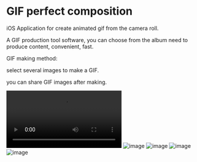 GIF perfect composition
===============

iOS Application for create animated gif from the camera roll.


A GIF production tool software, you can choose from the album need to produce content, convenient, fast.

GIF making method:

select several images to make a GIF.

you can share GIF images after making.

![video](https://github.com/ntgod/GIFperfectcomposition/blob/master/gif-creator/Resources/1080x1920.mp4)
![image](https://github.com/ntgod/GIFperfectcomposition/blob/master/gif-creator/Resources/gifcreat1.jpg)
![image](https://github.com/ntgod/GIFperfectcomposition/blob/master/gif-creator/Resources/gifcreat2.jpg)
![image](https://github.com/ntgod/GIFperfectcomposition/blob/master/gif-creator/Resources/gifcreat3.jpg)
![image](https://github.com/ntgod/GIFperfectcomposition/blob/master/gif-creator/Resources/gifcreat4.png)
